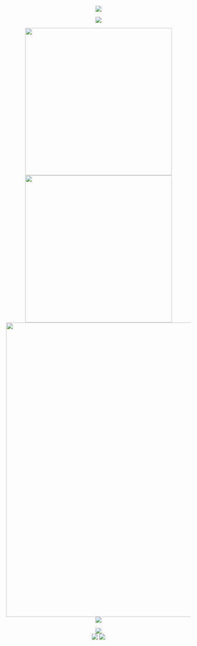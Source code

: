 <p align="center">
<img src="https://capsule-render.vercel.app/api?type=waving&height=300&color=gradient&text=Hello,%20World!&reversal=true&textBg=false&animation=fadeIn&rotate=5&fontSize=75&strokeWidth=0&desc=I%20am%20Mu%20Zhi&descAlign=75&descAlignY=62&fontAlign=35&fontAlignY=40">
</p>

<p align="center">
<img src="https://readme-typing-svg.demolab.com?font=Orbitron&size=25&pause=1000&center=true&vCenter=true&random=false&width=600&lines=Welcome to My GitHub Profile Page!" />
</p>

<p align="center">
<img align="center" width="400" src="https://github-readme-stats.vercel.app/api?username=MuZhiCoder&theme=transparent&include_all_commits=true&show_icons=true&hide_border=true" />
<img align="center" width="400" src="https://streak-stats.demolab.com?user=MuZhiCoder&theme=transparent&date_format=%5BY.%5Dn.j&hide_border=true" />
<br/>
<img width="800" src="https://github-readme-activity-graph.vercel.app/graph?username=MuZhiCoder&theme=github-dark&bg_color=22272e&hide_border=true&area=true">
<br/>
<img align="center" src="https://skillicons.dev/icons?i=java,html,css,js,vue,spring,mysql,postgres,docker,redis,git,maven,gradle,linux,idea,postman,md,github&theme=dark&perline=14" />
</p>

<p align="center">
<img src="https://capsule-render.vercel.app/api?type=waving&height=300&color=gradient&text=THE%20END&section=footer&reversal=true&textBg=false&animation=fadeIn&fontAlignY=65">
<br/>
<img  src="https://img.shields.io/badge/GitHub-MuZhiCoder-blue?logo=github" />
<img src="https://komarev.com/ghpvc/?username=MuZhiCoder&abbreviated=true" />
</p>

